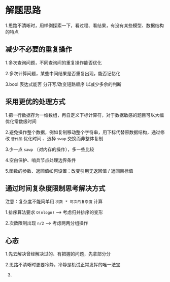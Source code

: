 # 解题思路
1.思路不清晰时，用样例探索一下，看过程、看结果，有没有某些模型、数据结构的特点


## 减少不必要的重复操作

1.多次查询问题，不同查询间的重复操作能否优化  

2.多次计算问题，某些中间结果是否重复出现，能否记忆化

3.bool 表达式能否 分开写/改变短路顺序 以减少多余的判断

## 采用更优的处理方式

1.把一行数据存为一维数组，再自定义下标计算符，对于数据敏感的题目可以大幅优化常数级时间  

2.避免操作整个数据，例如复制移动整个字符串，用下标代替原数据结构，通过修改 `替代品` 优化时间 、选择 `swap` 交换而非整体复制

3.少一点 `sawp` （对内存的操作），多一些比较

4.空白保护、哨兵节点处理边界条件

5.函数的参数、返回值如何设置：改变引用无返回值 / 返回目标值
## 通过时间复杂度限制思考解决方式
注意：复杂度不能简单用 `次数 * 每次的复杂度` 计算

1.排序算法要求 `O(nlogn)`  --> 考虑归并排序的变形

2.次数限制出现 `n/2`  --> 考虑两两分组操作

## 心态
1.先去解决曾经解决过的、有把握的问题，先拿部分分

2.思路不清晰时更要冷静，冷静是机试正常发挥的唯一法宝

3.